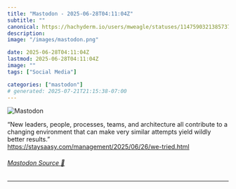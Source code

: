 ```yaml
---
title: "Mastodon - 2025-06-28T04:11:04Z"
subtitle: ""
canonical: https://hachyderm.io/users/mweagle/statuses/114759032138573783
description:
image: "/images/mastodon.png"

date: 2025-06-28T04:11:04Z
lastmod: 2025-06-28T04:11:04Z
image: ""
tags: ["Social Media"]

categories: ["mastodon"]
# generated: 2025-07-21T21:15:38-07:00
---
```

![Mastodon](/images/mastodon.png)

<p>“New leaders, people, processes, teams, and architecture all contribute to a changing environment that can make very similar attempts yield wildly better results.”<br /><a href="https://staysaasy.com/management/2025/06/26/we-tried.html" target="_blank" rel="nofollow noopener noreferrer" translate="no"><span class="invisible">https://</span><span class="ellipsis">staysaasy.com/management/2025/</span><span class="invisible">06/26/we-tried.html</span></a></p>


###### [Mastodon Source 🐘](https://hachyderm.io/@mweagle/114759032138573783)

___
